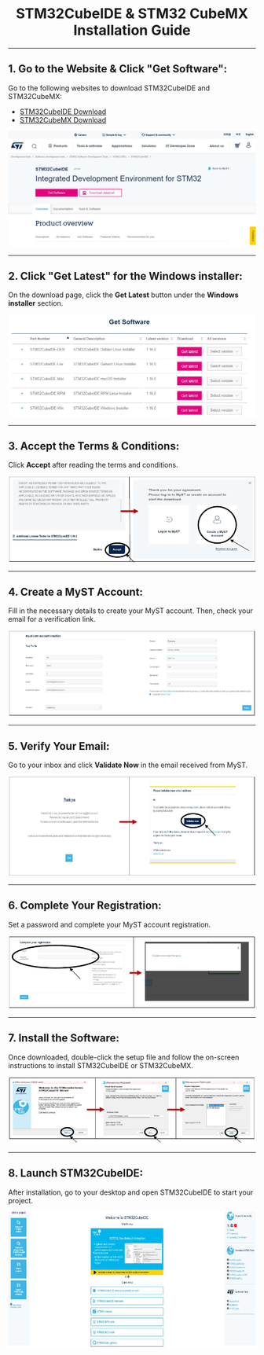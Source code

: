 <h1 align="center">STM32CubeIDE & STM32 CubeMX Installation Guide</h1>

---

## 1. Go to the Website & Click "Get Software":

Go to the following websites to download STM32CubeIDE and STM32CubeMX:

- [STM32CubeIDE Download](https://www.st.com/en/development-tools/stm32cubeide.html)
- [STM32CubeMX Download](https://www.st.com/en/development-tools/stm32cubemx.html)

![Get Software](../Images/Install/1.png)

---

## 2. Click "Get Latest" for the Windows installer:

On the download page, click the **Get Latest** button under the **Windows installer** section.

![Get Latest](../Images/Install/2.png)

---

## 3. Accept the Terms & Conditions:

Click **Accept** after reading the terms and conditions.

![Accept Terms](../Images/Install/3.png)

---

## 4. Create a MyST Account:

Fill in the necessary details to create your MyST account. Then, check your email for a verification link.

![Create Account](../Images/Install/4.png)

---

## 5. Verify Your Email:

Go to your inbox and click **Validate Now** in the email received from MyST.

![Verify Email](../Images/Install/5.png)

---

## 6. Complete Your Registration:

Set a password and complete your MyST account registration.

![Set Password](../Images/Install/6.png)

---

## 7. Install the Software:

Once downloaded, double-click the setup file and follow the on-screen instructions to install STM32CubeIDE or STM32CubeMX.

![Install Software](../Images/Install/7.png)

---

## 8. Launch STM32CubeIDE:

After installation, go to your desktop and open STM32CubeIDE to start your project.

![Launch IDE](../Images/Install/8.png)
